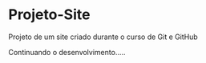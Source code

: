 # Projeto-Site
 Projeto de um site criado durante o curso de Git e GitHub


Continuando o desenvolvimento.....
